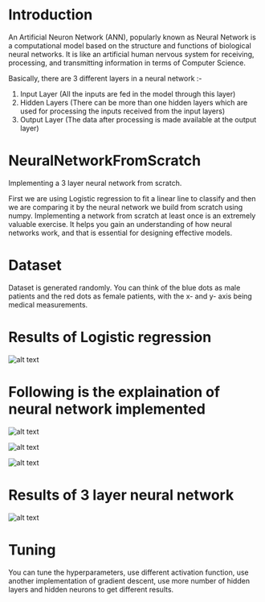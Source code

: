 # Introduction
An Artificial Neuron Network (ANN), popularly known as Neural Network is a computational model based on the structure and functions of biological neural networks. It is like an artificial human nervous system for receiving, processing, and transmitting information in terms of Computer Science.

Basically, there are 3 different layers in a neural network :-

1. Input Layer (All the inputs are fed in the model through this layer)
2. Hidden Layers (There can be more than one hidden layers which are used for processing the inputs received from the input layers)
3. Output Layer (The data after processing is made available at the output layer)

# NeuralNetworkFromScratch
Implementing a 3 layer neural network from scratch.

First we are using Logistic regression to fit a linear line to classify and then we are comparing it by the neural network we build from scratch using numpy. Implementing a network from scratch at least once is an extremely valuable exercise. It helps you gain an understanding of how neural networks work, and that is essential for designing effective models.

# Dataset
Dataset is generated randomly.
You can think of the blue dots as male patients and the red dots as female patients, with the x- and y- axis being medical measurements.

# Results of Logistic regression
![alt text](https://github.com/samyak74/NeuralNetworkFromScratch/blob/master/Screenshot%20(4).png)

# Following is the explaination of neural network implemented
![alt text](https://github.com/samyak74/NeuralNetworkFromScratch/blob/master/1.jpeg)

![alt text](https://github.com/samyak74/NeuralNetworkFromScratch/blob/master/2.jpeg)

![alt text](https://github.com/samyak74/NeuralNetworkFromScratch/blob/master/3.jpeg)

# Results of 3 layer neural network
![alt text](https://github.com/samyak74/NeuralNetworkFromScratch/blob/master/Screenshot%20(2).png)

# Tuning 
You can tune the hyperparameters, use different activation function, use another implementation of gradient descent, use more number of hidden layers and hidden neurons to get different results.

